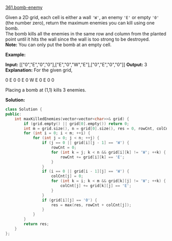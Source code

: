[361.bomb-enemy](https://leetcode.com/problems/bomb-enemy/)  

Given a 2D grid, each cell is either a wall `'W'`, an enemy `'E'` or empty `'0'` (the number zero), return the maximum enemies you can kill using one bomb.  
The bomb kills all the enemies in the same row and column from the planted point until it hits the wall since the wall is too strong to be destroyed.  
**Note:** You can only put the bomb at an empty cell.

**Example:**

**Input:** \[\["0","E","0","0"\],\["E","0","W","E"\],\["0","E","0","0"\]\]
**Output:** 3 
**Explanation:** For the given grid,

0 E 0 0 
E 0 W E 
0 E 0 0

Placing a bomb at (1,1) kills 3 enemies.  



**Solution:**  

```cpp
class Solution {
public:
    int maxKilledEnemies(vector<vector<char>>& grid) {
        if (grid.empty() || grid[0].empty()) return 0;
        int m = grid.size(), n = grid[0].size(), res = 0, rowCnt, colCnt[n];
        for (int i = 0; i < m; ++i) {
            for (int j = 0; j < n; ++j) {
                if (j == 0 || grid[i][j - 1] == 'W') {
                    rowCnt = 0;
                    for (int k = j; k < n && grid[i][k] != 'W'; ++k) {
                        rowCnt += grid[i][k] == 'E';
                    }
                }
                if (i == 0 || grid[i - 1][j] == 'W') {
                    colCnt[j] = 0;
                    for (int k = i; k < m && grid[k][j] != 'W'; ++k) {
                        colCnt[j] += grid[k][j] == 'E';
                    }
                }
                if (grid[i][j] == '0') {
                    res = max(res, rowCnt + colCnt[j]);
                }
            }
        }
        return res;
    }
};
```
      